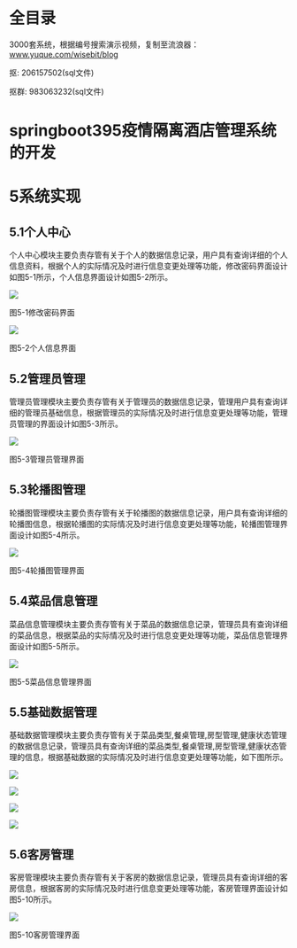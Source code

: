 # 全目录

3000套系统，根据编号搜索演示视频，复制至流浪器：www.yuque.com/wisebit/blog


<p>抠: 206157502(sql文件)</p>
<p>抠群: 983063232(sql文件)</p>


# springboot395疫情隔离酒店管理系统的开发
# 5系统实现
## 5.1个人中心
个人中心模块主要负责存管有关于个人的数据信息记录，用户具有查询详细的个人信息资料，根据个人的实际情况及时进行信息变更处理等功能，修改密码界面设计如图5-1所示，个人信息界面设计如图5-2所示。

![](/md/blog.021.png)

图5-1修改密码界面

![](/md/blog.022.png)

图5-2个人信息界面
## 5.2管理员管理
管理员管理模块主要负责存管有关于管理员的数据信息记录，管理用户具有查询详细的管理员基础信息，根据管理员的实际情况及时进行信息变更处理等功能，管理员管理的界面设计如图5-3所示。

![](/md/blog.023.png)

图5-3管理员管理界面
## 5.3轮播图管理
轮播图管理模块主要负责存管有关于轮播图的数据信息记录，用户具有查询详细的轮播图信息，根据轮播图的实际情况及时进行信息变更处理等功能，轮播图管理界面设计如图5-4所示。

![](/md/blog.024.png)

图5-4轮播图管理界面
## 5.4菜品信息管理
菜品信息管理模块主要负责存管有关于菜品的数据信息记录，管理员具有查询详细的菜品信息，根据菜品的实际情况及时进行信息变更处理等功能，菜品信息管理界面设计如图5-5所示。

![](/md/blog.025.png)

图5-5菜品信息管理界面
## 5.5基础数据管理
基础数据管理模块主要负责存管有关于菜品类型,餐桌管理,房型管理,健康状态管理的数据信息记录，管理员具有查询详细的菜品类型,餐桌管理,房型管理,健康状态管理的信息，根据基础数据的实际情况及时进行信息变更处理等功能，如下图所示。

![](/md/blog.026.png)

![](/md/blog.027.png)

![](/md/blog.028.png)

![](/md/blog.029.png)
## 5.6客房管理
客房管理模块主要负责存管有关于客房的数据信息记录，管理员具有查询详细的客房信息，根据客房的实际情况及时进行信息变更处理等功能，客房管理界面设计如图5-10所示。

![](/md/blog.030.png)

图5-10客房管理界面




